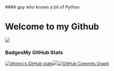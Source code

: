 ###A guy who knows a bit of Python.

<!---

- 👋 Hi, I’m Jithin R S
- 👀 I’m interested in Computer coding/programming
- 🌱 I’m currently learning Web development using Python Django
- 💞️ I’m looking to collaborate on ...
- 📫 How to reach me ....
--->

<!---
jithinrs/jithinrs is a ✨ special ✨ repository because its `README.md` (this file) appears on your GitHub profile.
You can click the Preview link to take a look at your changes.
--->
# Welcome to my Github

<a href="https://www.github.com/jithinrs" target="_blank" rel="noreferrer"><img src="https://img.shields.io/github/followers/jithinrs?logo=github&style=for-the-badge&color=0891b2&labelColor=1c1917" /></a>
                  
<p align="left">
                          
### Badges<b>My GitHub Stats</b>
<a href="http://www.github.com/jithinrs"><img src="https://github-readme-stats.vercel.app/api?username=jithinrs&show_icons=true&hide=&count_private=true&title_color=0891b2&text_color=ffffff&icon_color=0891b2&bg_color=1c1917&hide_border=true&show_icons=true" alt="jithinrs's GitHub stats" /></a><a href="http://www.github.com/jithinrs"><img src="https://github-readme-streak-stats.herokuapp.com/?user=jithinrs&stroke=ffffff&background=1c1917&ring=0891b2&fire=0891b2&currStreakNum=ffffff&currStreakLabel=0891b2&sideNums=ffffff&sideLabels=ffffff&dates=ffffff&hide_border=true"  /></a><a href="http://www.github.com/jithinrs"><img src="https://github-readme-activity-graph.cyclic.app/graph?username=jithinrs&bg_color=1c1917&color=ffffff&line=0891b2&point=ffffff&area_color=1c1917&area=true&hide_border=true&custom_title=GitHub%20Commits%20Graph" alt="GitHub Commits Graph" /></a><br /><br />


